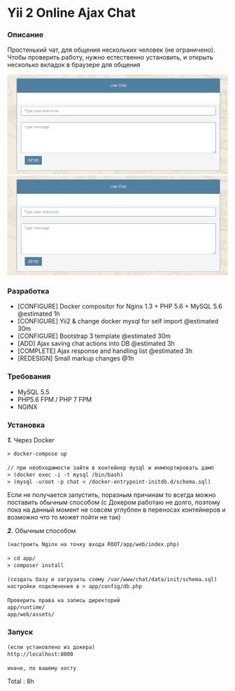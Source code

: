 # Yii 2 Online Ajax Chat

### Описание
Простенький чат, для общения нескольких человек (не ограничено).
Чтобы проверить работу, нужно естественно установить, и открыть несколько вкладок в браузере для общения

![Alt text](/screenshoots/1.png "Optional Title")
![Alt text](/screenshoots/1.png "Optional Title")

### Разработка 
- [CONFIGURE] Docker compositor for Nginx 1.3 + PHP 5.6 + MySQL 5.6 @estimated 1h
- [CONFIGURE] Yii2 & change docker mysql for self import  @estimated 30m
- [CONFIGURE] Bootstrap 3 template @estimated 30m
- [ADD] Ajax saving chat actions into DB @estimated 3h
- [COMPLETE] Ajax response and handling list @estimated 3h
- [REDESIGN] Small markup changes @1h

### Требования
- MySQL 5.5
- PHP5.6 FPM / PHP 7 FPM
- NGINX

### Установка

***1.*** Через Docker
```
> docker-compose up

// при необходимости зайти в контейнер mysql и инмпортировать дамп
> (docker exec -i -t mysql /bin/bash)
> (mysql -uroot -p chat < /docker-entrypoint-initdb.d/schema.sql)
```
Если не получается запустить, поразным причинам то всегда можно поставить обычным способом (с Докером работаю не долго, поэтому пока на данный момент не совсем углублен в переносах контейнеров и возможно что то может пойти не так)

***2.*** Обычным способом 
```
(настроить Nginx на точку входа ROOT/app/web/index.php)

> cd app/
> composer install

(создать базу и загрузить схему /var/www/chat/data/init/schema.sql)
настройки подключения в > app/config/db.php

Проверить права на запись директорий
app/runtime/
app/web/assets/
```

### Запуск

```
(если установлено из докера)
http://localhost:8000

иначе, по вашему хосту
```

Total : 8h
